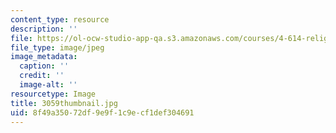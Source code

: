 ```yaml
---
content_type: resource
description: ''
file: https://ol-ocw-studio-app-qa.s3.amazonaws.com/courses/4-614-religious-architecture-and-islamic-cultures-fall-2002/8f49a35072df9e9f1c9ecf1def304691_3059thumbnail.jpg
file_type: image/jpeg
image_metadata:
  caption: ''
  credit: ''
  image-alt: ''
resourcetype: Image
title: 3059thumbnail.jpg
uid: 8f49a350-72df-9e9f-1c9e-cf1def304691
---
```


